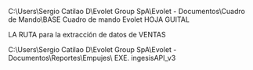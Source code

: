 

C:\Users\Sergio Catilao D\Evolet Group SpA\Evolet - Documentos\Cuadro de Mando\BASE Cuadro de mando Evolet HOJA GUITAL

LA RUTA para la extracción de datos de VENTAS

C:\Users\Sergio Catilao D\Evolet Group SpA\Evolet - Documentos\Reportes\Empujes\ EXE.  ingesisAPI_v3

